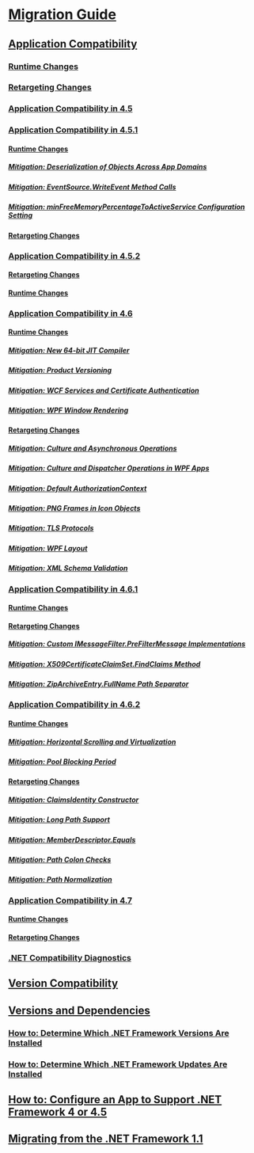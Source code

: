 # [Migration Guide](index.md)
## [Application Compatibility](application-compatibility.md)
### [Runtime Changes](runtime/index.md)
### [Retargeting Changes](retargeting/index.md)
### [Application Compatibility in 4.5](application-compatibility-in-the-net-framework-4-5.md)
### [Application Compatibility in 4.5.1](application-compatibility-in-the-net-framework-4-5-1.md)
#### [Runtime Changes](runtime-changes-in-the-net-framework-4-5-1.md)
##### [Mitigation: Deserialization of Objects Across App Domains](mitigation-deserialization-of-objects-across-app-domains.md)
##### [Mitigation: EventSource.WriteEvent Method Calls](mitigation-eventsource-writeevent-method-calls.md)
##### [Mitigation: minFreeMemoryPercentageToActiveService Configuration Setting](mitigation-minfreememorypercentagetoactiveservice-configuration-setting.md)
#### [Retargeting Changes](retargeting-changes-in-the-net-framework-4-5-1.md)
### [Application Compatibility in 4.5.2](application-compatibility-in-the-net-framework-4-5-2.md)
#### [Retargeting Changes](retargeting-changes-in-the-net-framework-4-5-2.md)
#### [Runtime Changes](runtime-changes-in-the-net-framework-4-5-2.md)
### [Application Compatibility in 4.6](application-compatibility-in-the-net-framework-4-6.md)
#### [Runtime Changes](runtime-changes-in-the-net-framework-4-6.md)
##### [Mitigation: New 64-bit JIT Compiler](mitigation-new-64-bit-jit-compiler.md)
##### [Mitigation: Product Versioning](mitigation-product-versioning.md)
##### [Mitigation: WCF Services and Certificate Authentication](mitigation-wcf-services-and-certificate-authentication.md)
##### [Mitigation: WPF Window Rendering](mitigation-wpf-window-rendering.md)
#### [Retargeting Changes](retargeting-changes-in-the-net-framework-4-6.md)
##### [Mitigation: Culture and Asynchronous Operations](mitigation-culture-and-asynchronous-operations.md)
##### [Mitigation: Culture and Dispatcher Operations in WPF Apps](mitigation-culture-and-dispatcher-operations-in-wpf-apps.md)
##### [Mitigation: Default AuthorizationContext](mitigation-default-authorizationcontext.md)
##### [Mitigation: PNG Frames in Icon Objects](mitigation-png-frames-in-icon-objects.md)
##### [Mitigation: TLS Protocols](mitigation-tls-protocols.md)
##### [Mitigation: WPF Layout](mitigation-wpf-layout.md)
##### [Mitigation: XML Schema Validation](mitigation-xml-schema-validation.md)
### [Application Compatibility in 4.6.1](application-compatibility-in-the-net-framework-4-6-1.md)
#### [Runtime Changes](runtime-changes-in-the-net-framework-4-6-1.md)
#### [Retargeting Changes](retargeting-changes-in-the-net-framework-4-6-1.md)
##### [Mitigation: Custom IMessageFilter.PreFilterMessage Implementations](mitigation-custom-imessagefilter-prefiltermessage-implementations.md)
##### [Mitigation: X509CertificateClaimSet.FindClaims Method](mitigation-x509certificateclaimset-findclaims-method.md)
##### [Mitigation: ZipArchiveEntry.FullName Path Separator](mitigation-ziparchiveentry-fullname-path-separator.md)
### [Application Compatibility in 4.6.2](application-compatibility-in-the-net-framework-4-6-2.md)
#### [Runtime Changes](runtime-changes-in-the-net-framework-4-6-2.md)
##### [Mitigation: Horizontal Scrolling and Virtualization](mitigation-horizontal-scrolling-and-virtualization.md)
##### [Mitigation: Pool Blocking Period](mitigation-pool-blocking-period.md)
#### [Retargeting Changes](retargeting-changes-in-the-net-framework-4-6-2.md)
##### [Mitigation: ClaimsIdentity Constructor](mitigation-claimsidentity-constructor.md)
##### [Mitigation: Long Path Support](mitigation-long-path-support.md)
##### [Mitigation: MemberDescriptor.Equals](mitigation-memberdescriptor-equals.md)
##### [Mitigation: Path Colon Checks](mitigation-path-colon-checks.md)
##### [Mitigation: Path Normalization](mitigation-path-normalization.md)
### [Application Compatibility in 4.7](application-compatibility-in-the-net-framework-4-7.md)
#### [Runtime Changes](runtime-changes-in-the-net-framework-4-7.md)
#### [Retargeting Changes](retargeting-changes-in-the-net-framework-4-7.md)
### [.NET Compatibility Diagnostics](net-compatibility-diagnostics.md)
## [Version Compatibility](version-compatibility.md)
## [Versions and Dependencies](versions-and-dependencies.md)
### [How to: Determine Which .NET Framework Versions Are Installed](how-to-determine-which-versions-are-installed.md)
### [How to: Determine Which .NET Framework Updates Are Installed](how-to-determine-which-net-framework-updates-are-installed.md)
## [How to: Configure an App to Support .NET Framework 4 or 4.5](how-to-configure-an-app-to-support-net-framework-4-or-4-5.md)
## [Migrating from the .NET Framework 1.1](migrating-from-the-net-framework-1-1.md)
